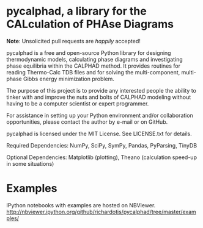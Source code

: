 pycalphad, a library for the CALculation of PHAse Diagrams
==========================================================

**Note**: Unsolicited pull requests are _happily_ accepted!

pycalphad is a free and open-source Python library for 
designing thermodynamic models, calculating phase diagrams and 
investigating phase equilibria within the CALPHAD method. It 
provides routines for reading Thermo-Calc TDB files and for
solving the multi-component, multi-phase Gibbs energy
minimization problem.

The purpose of this project is to provide any interested people
the ability to tinker with and improve the nuts and bolts of 
CALPHAD modeling without having to be a computer scientist or 
expert programmer.

For assistance in setting up your Python environment and/or
collaboration opportunities, please contact the author
by e-mail or on GitHub.

pycalphad is licensed under the MIT License.
See LICENSE.txt for details.

Required Dependencies:
NumPy, SciPy, SymPy, Pandas, PyParsing, TinyDB

Optional Dependencies:
Matplotlib (plotting), 
Theano (calculation speed-up in some situations)

Examples
========
IPython notebooks with examples are hosted on NBViewer.
http://nbviewer.ipython.org/github/richardotis/pycalphad/tree/master/examples/
